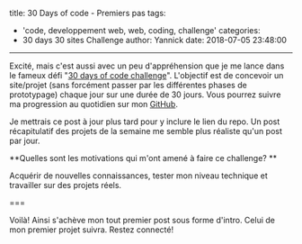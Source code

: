 title: 30 Days of code - Premiers pas
tags:
  - 'code, developpement web, web, coding, challenge'
categories:
  - 30 days 30 sites Challenge
author: Yannick
date: 2018-07-05 23:48:00
---
Excité, mais c'est aussi avec un peu d'appréhension que je me lance dans le fameux défi "[30 days of code challenge](http://www.subscribepage.com/30days30sites)".
L'objectif est de concevoir un site/projet (sans forcément passer par les différentes phases de prototypage) chaque jour sur une durée de 30 jours. Vous pourrez suivre ma progression au quotidien sur mon [GitHub](http://github.com/YannAries). 

Je mettrais ce post à jour plus tard pour y inclure le lien du repo. Un post récapitulatif des projets de la semaine me semble plus réaliste qu'un post par jour.

**Quelles sont les motivations qui m'ont amené à faire ce challenge? **

Acquérir de nouvelles connaissances, tester mon niveau technique et travailler sur des projets réels.

===

Voilà! Ainsi s'achève mon tout premier post sous forme d'intro. Celui de mon premier projet suivra. Restez connecté!